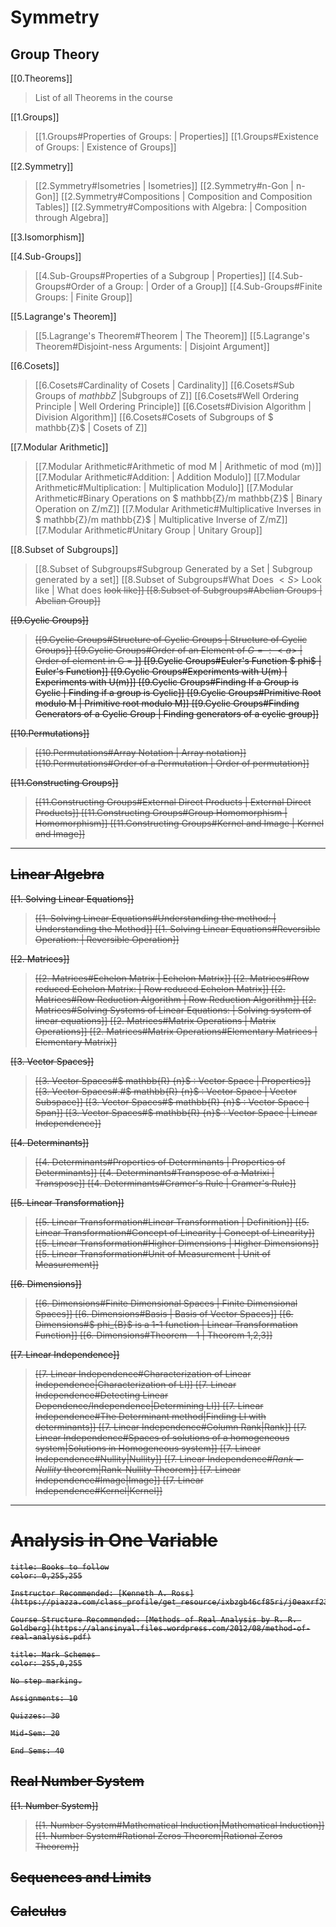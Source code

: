 # Symmetry

## Group Theory

[[0.Theorems]] 
> List of all Theorems in the course

[[1.Groups]]
> [[1.Groups#Properties of Groups: | Properties]]
> [[1.Groups#Existence of Groups: | Existence of Groups]]

[[2.Symmetry]]
> [[2.Symmetry#Isometries | Isometries]]
> [[2.Symmetry#n-Gon | n-Gon]]
> [[2.Symmetry#Compositions | Composition and Composition Tables]]
> [[2.Symmetry#Compositions with Algebra: | Composition through Algebra]]

[[3.Isomorphism]]

[[4.Sub-Groups]]
> [[4.Sub-Groups#Properties of a Subgroup | Properties]]
> [[4.Sub-Groups#Order of a Group: | Order of a Group]]
> [[4.Sub-Groups#Finite Groups: | Finite Group]]

[[5.Lagrange's Theorem]]
>[[5.Lagrange's Theorem#Theorem | The Theorem]]
>[[5.Lagrange's Theorem#Disjoint-ness Arguments: | Disjoint Argument]]

[[6.Cosets]]
> [[6.Cosets#Cardinality of Cosets | Cardinality]]
>  [[6.Cosets#Sub Groups of $mathbb{Z}$ |Subgroups of Z]]
> [[6.Cosets#Well Ordering Principle | Well Ordering Principle]]
> [[6.Cosets#Division Algorithm | Division Algorithm]]
> [[6.Cosets#Cosets of Subgroups of $ mathbb{Z}$ | Cosets of Z]]

[[7.Modular Arithmetic]]
>[[7.Modular Arithmetic#Arithmetic of mod M | Arithmetic of mod (m)]]
>[[7.Modular Arithmetic#Addition: | Addition Modulo]]
>[[7.Modular Arithmetic#Multiplication: | Multiplication Modulo]]
>[[7.Modular Arithmetic#Binary Operations on $ mathbb{Z}/m mathbb{Z}$ | Binary Operation on Z/mZ]]
>[[7.Modular Arithmetic#Multiplicative Inverses in $ mathbb{Z}/m mathbb{Z}$ | Multiplicative Inverse of Z/mZ]]
>[[7.Modular Arithmetic#Unitary Group | Unitary Group]]

[[8.Subset of Subgroups]]
>[[8.Subset of Subgroups#Subgroup Generated by a Set | Subgroup generated by a set]]
>[[8.Subset of Subgroups#What Does $<S>$ Look like | What does <S> look like]]
>[[8.Subset of Subgroups#Abelian Groups | Abelian Group]]

[[9.Cyclic Groups]]
>[[9.Cyclic Groups#Structure of Cyclic Groups | Structure of Cyclic Groups]]
>[[9.Cyclic Groups#Order of an Element of $G = : <a>$ | Order of element in G = <a>]]
>[[9.Cyclic Groups#Euler's Function $ phi$ | Euler's Function]]
>[[9.Cyclic Groups#Experiments with U(m) | Experiments with U(m)]]
>[[9.Cyclic Groups#Finding If a Group is Cyclic | Finding if a group is Cyclic]]
>[[9.Cyclic Groups#Primitive Root modulo M | Primitive root modulo M]]
>[[9.Cyclic Groups#Finding Generators of a Cyclic Group | Finding generators of a cyclic group]]

[[10.Permutations]]
> [[10.Permutations#Array Notation | Array notation]]
> [[10.Permutations#Order of a Permutation | Order of permutation]]

[[11.Constructing Groups]]
> [[11.Constructing Groups#External Direct Products | External Direct Products]]
> [[11.Constructing Groups#Group Homomorphism | Homomorphism]]
> [[11.Constructing Groups#Kernel and Image | Kernel and Image]]

---

## Linear Algebra

[[1. Solving Linear Equations]]
> [[1. Solving Linear Equations#Understanding the method: | Understanding the Method]]
> [[1. Solving Linear Equations#Reversible Operation: | Reversible Operation]]

[[2. Matrices]]
> [[2. Matrices#Echelon Matrix | Echelon Matrix]]
> [[2. Matrices#Row reduced Echelon Matrix: | Row reduced Echelon Matrix]]
> [[2. Matrices#Row Reduction Algorithm | Row Reduction Algorithm]]
> [[2. Matrices#Solving Systems of Linear Equations: | Solving system of linear equations]]
> [[2. Matrices#Matrix Operations | Matrix Operations]]
> [[2. Matrices#Matrix Operations#Elementary Matrices | Elementary Matrix]]

[[3. Vector Spaces]]
> [[3. Vector Spaces#$ mathbb{R} {n}$ : Vector Space | Properties]]
> [[3. Vector Spaces#.#$ mathbb{R} {n}$ : Vector Space | Vector Subspace]]
> [[3. Vector Spaces#$ mathbb{R} {n}$ : Vector Space | Span]]
> [[3. Vector Spaces#$ mathbb{R} {n}$ : Vector Space | Linear Independence]]

[[4. Determinants]]
> [[4. Determinants#Properties of Determinants | Properties of Determinants]]
> [[4. Determinants#Transpose of a Matrixi | Transpose]]
> [[4. Determinants#Cramer's Rule | Cramer's Rule]]

[[5. Linear Transformation]]
> [[5. Linear Transformation#Linear Transformation | Definition]]
> [[5. Linear Transformation#Concept of Linearity | Concept of Linearity]]
> [[5. Linear Transformation#Higher Dimensions | Higher Dimensions]]
> [[5. Linear Transformation#Unit of Measurement | Unit of Measurement]]

[[6. Dimensions]]
> [[6. Dimensions#Finite Dimensional Spaces | Finite Dimensional Spaces]]
> [[6. Dimensions#Basis | Basis of Vector Spaces]]
> [[6. Dimensions#$ phi_{B}$ is a 1-1 function | Linear Transformation Function]]
> [[6. Dimensions#Theorem - 1 | Theorem 1,2,3]]  

[[7. Linear Independence]]
> [[7. Linear Independence#Characterization of Linear Independence|Characterization of LI]]
> [[7. Linear Independence#Detecting Linear Dependence/Independence|Determining LI]]
> [[7. Linear Independence#The Determinant method|Finding LI with determinants]]
> [[7. Linear Independence#Column Rank|Rank]]
> [[7. Linear Independence#Spaces of solutions of a homogeneous system|Solutions in Homogeneous system]]
> [[7. Linear Independence#Nullity|Nullity]]
> [[7. Linear Independence#$Rank-Nullity$ theorem|Rank-Nullity Theorem]]
> [[7. Linear Independence#Image|Image]]
> [[7. Linear Independence#Kernel|Kernel]]

---------

# Analysis in One Variable

```ad-note
title: Books to follow
color: 0,255,255

Instructor Recommended: [Kenneth A. Ross](https://piazza.com/class_profile/get_resource/ixbzgb46cf85ri/j0eaxrf238r4rl)

Course Structure Recommended: [Methods of Real Analysis by R. R. Goldberg](https://alansinyal.files.wordpress.com/2012/08/method-of-real-analysis.pdf)
```

```ad-note
title: Mark Schemes 
color: 255,0,255

No step marking.

Assignments: 10

Quizzes: 30

Mid-Sem: 20

End Sems: 40
```

## Real Number System

[[1. Number System]]
> [[1. Number System#Mathematical Induction|Mathematical Induction]]
> [[1. Number System#Rational Zeros Theorem|Rational Zeros Theorem]]





## Sequences and Limits

## Calculus




